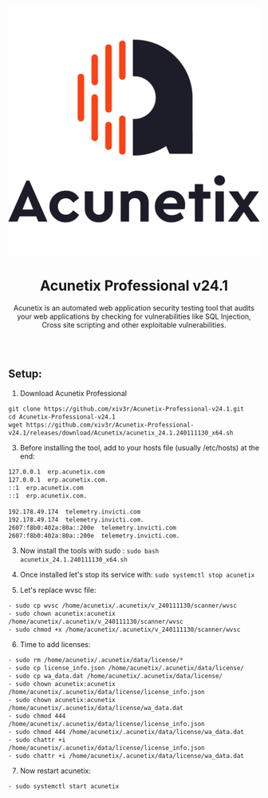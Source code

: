 <img width="1000" height="500" src="https://github.com/xiv3r/acunetix_23.11.231123131_x64/blob/main/logo/acunetix-logo.png">



# <h1 align="center"> Acunetix Professional v24.1 </h1>

<p align="center"> Acunetix is an automated web application security testing tool that audits your web applications by checking for vulnerabilities like SQL Injection, Cross site scripting and other exploitable vulnerabilities. </p>


<br></br>

## Setup:

1) Download Acunetix Professional
```
git clone https://github.com/xiv3r/Acunetix-Professional-v24.1.git
cd Acunetix-Professional-v24.1
wget https://github.com/xiv3r/Acunetix-Professional-v24.1/releases/download/Acunetix/acunetix_24.1.240111130_x64.sh
```
3) Before installing the tool, add to your hosts file (usually /etc/hosts) at the end:
  ```
127.0.0.1  erp.acunetix.com
127.0.0.1  erp.acunetix.com.
::1  erp.acunetix.com
::1  erp.acunetix.com.

192.178.49.174  telemetry.invicti.com
192.178.49.174  telemetry.invicti.com.
2607:f8b0:402a:80a::200e  telemetry.invicti.com
2607:f8b0:402a:80a::200e  telemetry.invicti.com.
  ```
3) Now install the tools with sudo : `sudo bash acunetix_24.1.240111130_x64.sh`

4) Once installed let's stop its service with: `sudo systemctl stop acunetix`

5) Let's replace wvsc file:
  ```
  - sudo cp wvsc /home/acunetix/.acunetix/v_240111130/scanner/wvsc
  - sudo chown acunetix:acunetix /home/acunetix/.acunetix/v_240111130/scanner/wvsc
  - sudo chmod +x /home/acunetix/.acunetix/v_240111130/scanner/wvsc
  ```
6) Time to add licenses:
  ```
  - sudo rm /home/acunetix/.acunetix/data/license/*
  - sudo cp license_info.json /home/acunetix/.acunetix/data/license/
  - sudo cp wa_data.dat /home/acunetix/.acunetix/data/license/
  - sudo chown acunetix:acunetix /home/acunetix/.acunetix/data/license/license_info.json
  - sudo chown acunetix:acunetix /home/acunetix/.acunetix/data/license/wa_data.dat
  - sudo chmod 444 /home/acunetix/.acunetix/data/license/license_info.json
  - sudo chmod 444 /home/acunetix/.acunetix/data/license/wa_data.dat
  - sudo chattr +i /home/acunetix/.acunetix/data/license/license_info.json
  - sudo chattr +i /home/acunetix/.acunetix/data/license/wa_data.dat
  ```

7) Now restart acunetix:
  ```
  - sudo systemctl start acunetix
  ```
